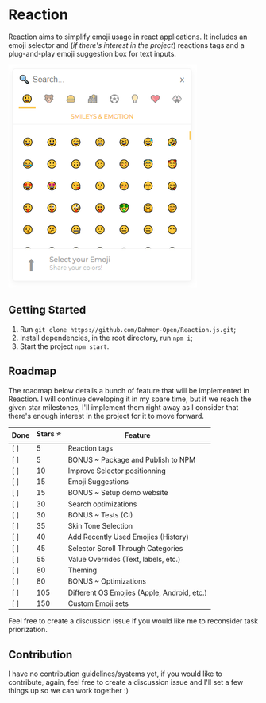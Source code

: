# Reaction
Reaction aims to simplify emoji usage in react applications. It includes an emoji selector and (*if there's interest in the project*) reactions tags and a plug-and-play emoji suggestion box for text inputs.

![Selector Preview](./Selector_Preview.PNG)

## Getting Started

1. Run `git clone https://github.com/Dahmer-Open/Reaction.js.git`;
2. Install dependencies, in the root directory, run `npm i`;
3. Start the project `npm start`.

## Roadmap

The roadmap below details a bunch of feature that will be implemented in Reaction.
I will continue developing it in my spare time, but if we reach the given star milestones, I'll implement them right away as I consider that there's enough interest in the project for it to move forward.

| Done  |Stars ⭐| Feature                                     |
|--------|--------|---------------------------------------------|
| [   ]  | 5      | Reaction tags                               |
| [   ]  | 5      | BONUS ~ Package and Publish to NPM          |
| [   ]  | 10     | Improve Selector positionning               |
| [   ]  | 15     | Emoji Suggestions                           |
| [   ]  | 15     | BONUS ~ Setup demo website                  |
| [   ]  | 30     | Search optimizations                        |
| [   ]  | 30     | BONUS ~ Tests (CI)                          |
| [   ]  | 35     | Skin Tone Selection                         |
| [   ]  | 40     | Add Recently Used Emojies (History)         |
| [   ]  | 45     | Selector Scroll Through Categories          |
| [   ]  | 55     | Value Overrides (Text, labels, etc.)        |
| [   ]  | 80     | Theming                                     |
| [   ]  | 80     | BONUS ~ Optimizations                       |
| [   ]  | 105    | Different OS Emojies (Apple, Android, etc.) |
| [   ]  | 150    | Custom Emoji sets                           |

Feel free to create a discussion issue if you would like me to reconsider task priorization.

## Contribution

I have no contribution guidelines/systems yet, if you would like to contribute, again, feel free to create a discussion issue and I'll set a few things up so we can work together :)